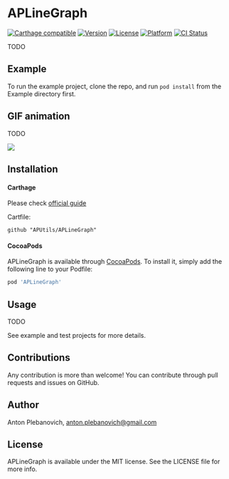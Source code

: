 # APLineGraph

[![Carthage compatible](https://img.shields.io/badge/Carthage-compatible-4BC51D.svg?style=flat)](https://github.com/Carthage/Carthage)
[![Version](https://img.shields.io/cocoapods/v/APLineGraph.svg?style=flat)](http://cocoapods.org/pods/APLineGraph)
[![License](https://img.shields.io/cocoapods/l/APLineGraph.svg?style=flat)](http://cocoapods.org/pods/APLineGraph)
[![Platform](https://img.shields.io/cocoapods/p/APLineGraph.svg?style=flat)](http://cocoapods.org/pods/APLineGraph)
[![CI Status](http://img.shields.io/travis/APUtils/APLineGraph.svg?style=flat)](https://travis-ci.org/APUtils/APLineGraph)

TODO

## Example

To run the example project, clone the repo, and run `pod install` from the Example directory first.

## GIF animation

TODO

<img src="Example/APLineGraph/<#NAME#>.gif"/>

## Installation

#### Carthage

Please check [official guide](https://github.com/Carthage/Carthage#if-youre-building-for-ios-tvos-or-watchos)

Cartfile:

```
github "APUtils/APLineGraph"
```

#### CocoaPods

APLineGraph is available through [CocoaPods](http://cocoapods.org). To install
it, simply add the following line to your Podfile:

```ruby
pod 'APLineGraph'
```

## Usage

TODO

See example and test projects for more details.

## Contributions

Any contribution is more than welcome! You can contribute through pull requests and issues on GitHub.

## Author

Anton Plebanovich, anton.plebanovich@gmail.com

## License

APLineGraph is available under the MIT license. See the LICENSE file for more info.
